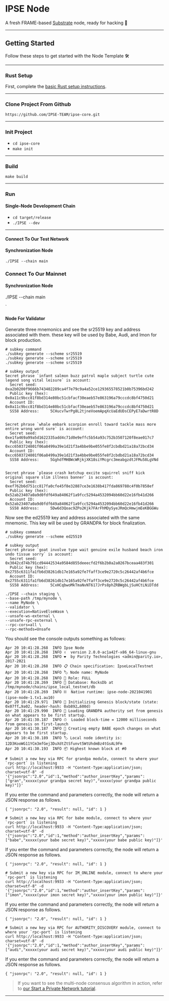 # IPSE Node
A fresh FRAME-based [Substrate](https://www.substrate.io/) node, ready for hacking :rocket:
***
## Getting Started
Follow these steps to get started with the Node Template :hammer_and_wrench:
***
### Rust Setup

First, complete the [basic Rust setup instructions](./doc/rust-setup.md).
***
### Clone Project From Github
`https://github.com/IPSE-TEAM/ipse-core.git`
***
### Init Project
* `cd ipse-core`
* `make init`
***
### Build
`make build`
***
### Run
#### Single-Node Development Chain
* `cd target/release`
* `./IPSE --dev`
***
#### Connect To Our Test Network
#### Synchronization Node
`./IPSE --chain main`

### Connect To Our Mainnet
#### Synchronization Node
./IPSE --chain main

`
#### Node For Validator
Generate three mnemonics and see the sr25519 key and address associated with them. these key will be used by Babe, Audi, and Imon for block production.
```buildoutcfg
# subkey command
./subkey generate --scheme sr25519
./subkey generate --scheme sr25519
./subkey generate --scheme sr25519
```
```buildoutcfg
# subkey output
Secret phrase `infant salmon buzz patrol maple subject turtle cute legend song vital leisure` is account:
  Secret seed:      0xa2b0200f9666b743402289ca4f7e79c9a4a52ce129365578521b0b75396bd242
  Public key (hex): 0x0a11c9bcc81f8bd314e80bc51cbfacf30eaeb57e863196a79cccdc8bf4750d21
  Account ID:       0x0a11c9bcc81f8bd314e80bc51cbfacf30eaeb57e863196a79cccdc8bf4750d21
  SS58 Address:     5CHucvTwrPg8L2tjneVoemApqXcUaEdUDsCEPyE7aDwrtR8D


Secret phrase `whale embark scorpion enroll toward tackle mass more entire wrong word sure` is account:
  Secret seed:      0xe1fa469a99a5d1622335add4c71d0e9effc5b54a93c752b3507120f8eae017c7
  Public key (hex): 0xcc6503724801f06a8499a39e1d21f3a4bbe9be055fe8f2cbdbd21a18a72bcd34
  Account ID:       0xcc6503724801f06a8499a39e1d21f3a4bbe9be055fe8f2cbdbd21a18a72bcd34
  SS58 Address:     5GghdfMHBWcWRjkjXK18siYMcgrc3meabgzdtJFMu58LgVNd


Secret phrase `please crash ketchup excite squirrel sniff kick original square slim illness banner` is account:
  Secret seed:      0xef762b6d751cc817fa0cfe45f8e32887ce3e1638b417fda869788c4f0b7858ef
  Public key (hex): 0x52ab23407a0a9d0fdf649a84062f1a9fcc5294a4532094bb60d22e16fb41d266
  Account ID:       0x52ab23407a0a9d0fdf649a84062f1a9fcc5294a4532094bb60d22e16fb41d266
  SS58 Address:     5Dw6d3Qoac9ZPo2Kjk7FArFhMDySyeJRmQcHmwjmEeKBGGWu
```
Now see the ed25519 key and address associated with the same mnemonic. This key will be used by GRANDPA for block finalization.
```buildoutcfg
# subkey command
./subkey generate --scheme ed25519
```
```buildoutcfg
# subkey output
Secret phrase `goat involve type wait genuine exile husband beach iron undo tissue sorry` is account:
  Secret seed:      0x3042cd74b791cd94442534a9584d855deeecfd2f6b2b0a2a0267bceaa483f301
  Public key (hex): 0x2755c6311fa1fb6d38261db17e165a92fe7faff3ce9e2720c5c26442af4b6fce
  Account ID:       0x2755c6311fa1fb6d38261db17e165a92fe7faff3ce9e2720c5c26442af4b6fce
  SS58 Address:     5CxHCqbwoMkTmaNvNT617JrPs8phZRBWgbLjSuHCtLNiDTdd

```

```buildoutcfg
./IPSE --chain staging \
--base-path /tmp/mynode \
--name MyNode \
--validator \
--execution=NativeElseWasm \
--unsafe-ws-external \
--unsafe-rpc-external \
--rpc-cors=all \
--rpc-methods=Unsafe

```
You should see the console outputs something as follows:
```buildoutcfg
Apr 20 10:41:28.268  INFO Ipse Node
Apr 20 10:41:28.268  INFO ✌️  version 2.0.0-ac1a42f-x86_64-linux-gnu
Apr 20 10:41:28.268  INFO ❤️  by Parity Technologies <admin@parity.io>, 2017-2021
Apr 20 10:41:28.268  INFO 📋 Chain specification: IpseLocalTestnet
Apr 20 10:41:28.268  INFO 🏷 Node name: MyNode
Apr 20 10:41:28.268  INFO 👤 Role: FULL
Apr 20 10:41:28.269  INFO 💾 Database: RocksDb at /tmp/mynode/chains/ipse_local_testnet/db
Apr 20 10:41:28.269  INFO ⛓  Native runtime: ipse-node-2021041901 (ipse-node-1.tx1.au10)
Apr 20 10:41:29.971  INFO 🔨 Initializing Genesis block/state (state: 0x07ff…9a02, header-hash: 0xb892…600d)
Apr 20 10:41:29.990  INFO 👴 Loading GRANDPA authority set from genesis on what appears to be first startup.
Apr 20 10:41:30.187  INFO ⏱  Loaded block-time = 12000 milliseconds from genesis on first-launch
Apr 20 10:41:30.187  INFO 👶 Creating empty BABE epoch changes on what appears to be first startup.
Apr 20 10:41:30.189  INFO 🏷 Local node identity is: 12D3KooWG11YCm3mfGej3DuXdtZtSfunvt5WtUhdmBz4tGsAL9Fm
Apr 20 10:41:30.193  INFO 📦 Highest known block at #0
```
```buildoutcfg
# Submit a new key via RPC for grandpa module, connect to where your `rpc-port` is listening
curl http://localhost:9933 -H "Content-Type:application/json; charset=utf-8" -d '{"jsonrpc":"2.0","id":1,"method":"author_insertKey","params":["gran","xxxxx(your grandpa secret key)","xxxxx(your grandpa public key)"]}'
```
If you enter the command and parameters correctly, the node will return a JSON response as follows.
```buildoutcfg
{ "jsonrpc": "2.0", "result": null, "id": 1 }
```
```buildoutcfg
# Submit a new key via RPC for babe module, connect to where your `rpc-port` is listening
curl http://localhost:9933 -H "Content-Type:application/json; charset=utf-8" -d '{"jsonrpc":"2.0","id":1,"method":"author_insertKey","params":["babe","xxxxx(your babe secret key)","xxxxx(your babe public key)"]}'
```
If you enter the command and parameters correctly, the node will return a JSON response as follows.
```buildoutcfg
{ "jsonrpc": "2.0", "result": null, "id": 1 }
```
```buildoutcfg
# Submit a new key via RPC for IM_ONLINE module, connect to where your `rpc-port` is listening
curl http://localhost:9933 -H "Content-Type:application/json; charset=utf-8" -d '{"jsonrpc":"2.0","id":1,"method":"author_insertKey","params":["imon","xxxxx(your imon secret key)","xxxxx(your imon public key)"]}'
```
If you enter the command and parameters correctly, the node will return a JSON response as follows.
```buildoutcfg
{ "jsonrpc": "2.0", "result": null, "id": 1 }
```

```buildoutcfg
# Submit a new key via RPC for AUTHORITY_DISCOVERY module, connect to where your `rpc-port` is listening
curl http://localhost:9933 -H "Content-Type:application/json; charset=utf-8" -d '{"jsonrpc":"2.0","id":1,"method":"author_insertKey","params":["audi","xxxxx(your audi secret key)","xxxxx(your audi public key)"]}'
```
If you enter the command and parameters correctly, the node will return a JSON response as follows.
```buildoutcfg
{ "jsonrpc": "2.0", "result": null, "id": 1 }
```


>If you want to see the multi-node consensus algorithm in action, refer to
[our Start a Private Network tutorial](https://substrate.dev/docs/en/tutorials/start-a-private-network/).

***

